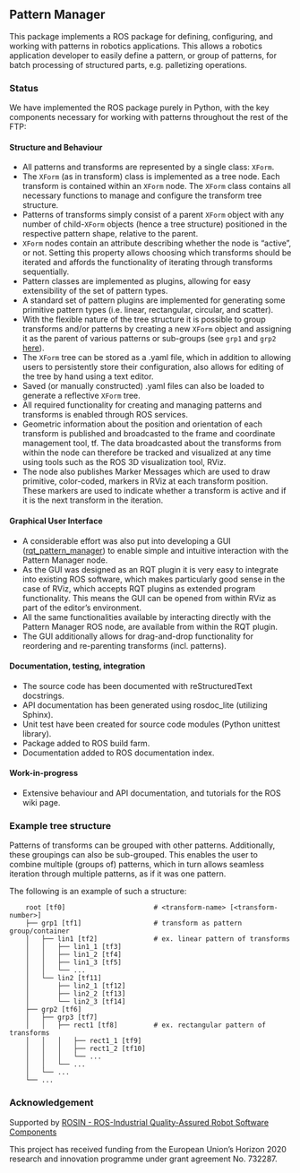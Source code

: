 ## Pattern Manager

This package implements a ROS package for defining, configuring, and working with patterns in robotics applications. This allows a robotics application developer to easily define a pattern, or group of patterns, for batch processing of structured parts, e.g. palletizing operations. 

### Status

We have implemented the ROS package purely in Python, with the key components necessary for working with patterns throughout the rest of the FTP:

#### Structure and Behaviour
- All patterns and transforms are represented by a single class: `XForm`.
- The `XForm` (as in transform) class is implemented as a tree node. Each transform is contained within an `XForm` node. The `XForm` class contains all necessary functions to manage and configure the transform tree structure.
- Patterns of transforms simply consist of a parent `XForm` object with any number of child-`XForm` objects (hence a tree structure) positioned in the respective pattern shape, relative to the parent.
- `XForm` nodes contain an attribute describing whether the node is “active”, or not. Setting this property allows choosing which transforms should be iterated and affords the functionality of iterating through transforms sequentially.
- Pattern classes are implemented as plugins, allowing for easy extensibility of the set of pattern types.
- A standard set of pattern plugins are implemented for generating some primitive pattern types (i.e. linear, rectangular, circular, and scatter).
- With the flexible nature of the tree structure it is possible to group transforms and/or patterns by creating a new `XForm` object and assigning it as the parent of various patterns or sub-groups (see `grp1` and `grp2` <a href="#example-tree-structure">here</a>).
- The `XForm` tree can be stored as a .yaml file, which in addition to allowing users to persistently store their configuration, also allows for editing of the tree by hand using a text editor.
- Saved (or manually constructed) .yaml files can also be loaded to generate a reflective `XForm` tree.
- All required functionality for creating and managing patterns and transforms is enabled through ROS services.
- Geometric information about the position and orientation of each transform is published and broadcasted to the frame and coordinate management tool, tf. The data broadcasted about the transforms from within the node can therefore be tracked and visualized at any time using tools such as the ROS 3D visualization tool, RViz.
- The node also publishes Marker Messages which are used to draw primitive, color-coded, markers in RViz at each transform position. These markers are used to indicate whether a transform is active and if it is the next transform in the iteration.

#### Graphical User Interface
- A considerable effort was also put into developing a GUI (<a href="https://github.com/teknologisk-institut/rqt_pattern_manager">rqt_pattern_manager</a>) to enable simple and intuitive interaction with the Pattern Manager node.
- As the GUI was designed as an RQT plugin it is very easy to integrate into existing ROS software, which makes particularly good sense in the case of RViz, which accepts RQT plugins as extended program functionality. This means the GUI can be opened from within RViz as part of the editor’s environment.
- All the same functionalities available by interacting directly with the Pattern Manager ROS node, are available from within the RQT plugin.
- The GUI additionally allows for drag-and-drop functionality for reordering and re-parenting transforms (incl. patterns).

#### Documentation, testing, integration
- The source code has been documented with reStructuredText docstrings.
- API documentation has been generated using rosdoc_lite (utilizing Sphinx).
- Unit test have been created for source code modules (Python unittest library).
- Package added to ROS build farm.
- Documentation added to ROS documentation index.

#### Work-in-progress
- Extensive behaviour and API documentation, and tutorials for the ROS wiki page.

### Example tree structure

Patterns of transforms can be grouped with other patterns. Additionally, these groupings can also be sub-grouped. This enables the user to combine multiple (groups of) patterns, which in turn allows seamless iteration through multiple patterns, as if it was one pattern.

The following is an example of such a structure:
```
    root [tf0]                      # <transform-name> [<transform-number>]
    ├── grp1 [tf1]                  # transform as pattern group/container
    │   ├── lin1 [tf2]              # ex. linear pattern of transforms
    │   │   ├── lin1_1 [tf3]           
    │   │   ├── lin1_2 [tf4]
    │   │   ├── lin1_3 [tf5]
    │   │   └── ...
    │   └── lin2 [tf11]
    │       ├── lin2_1 [tf12]           
    │       ├── lin2_2 [tf13]
    │       └── lin2_3 [tf14]
    ├── grp2 [tf6]
    │   ├── grp3 [tf7]
    │   │   ├── rect1 [tf8]         # ex. rectangular pattern of transforms
    │   │   │   ├── rect1_1 [tf9]
    │   │   │   ├── rect1_2 [tf10]
    │   │   │   └── ...
    │   │   └── ...
    │   └── ...
    └── ...
```

### Acknowledgement

Supported by [ROSIN - ROS-Industrial Quality-Assured Robot Software Components](http://rosin-project.eu/) 

This project has received funding from the European Union’s Horizon 2020 research and innovation programme under grant agreement No. 732287.
